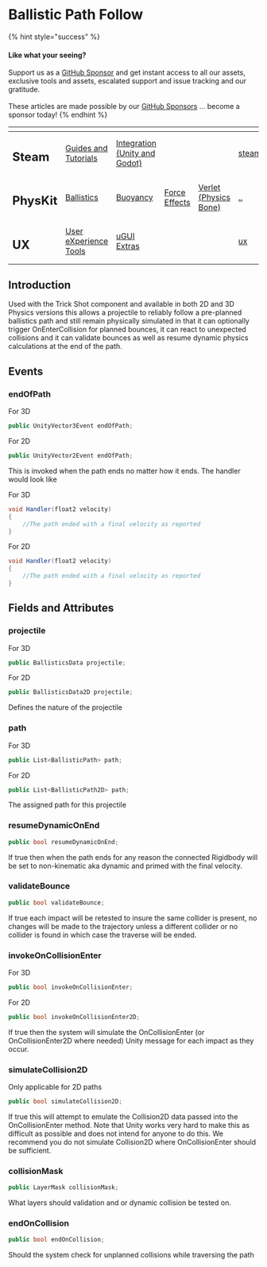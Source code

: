 # Ballistic Path Follow

{% hint style="success" %}
#### Like what your seeing?

Support us as a [GitHub Sponsor](../../../become-a-sponsor/) and get instant access to all our assets, exclusive tools and assets, escalated support and issue tracking and our gratitude.\
\
These articles are made possible by our [GitHub Sponsors](../../../become-a-sponsor/) ... become a sponsor today!
{% endhint %}

<table data-view="cards"><thead><tr><th></th><th></th><th></th><th></th><th></th><th data-hidden data-card-target data-type="content-ref"></th><th data-hidden data-card-cover data-type="files"></th></tr></thead><tbody><tr><td><h2>Steam</h2></td><td><a href="../../../steam/steam.md">Guides and Tutorials</a></td><td><a href="../../steamworks/">Integration (Unity and Godot)</a></td><td></td><td></td><td><a href="../../../steam/steam.md">steam.md</a></td><td><a href="../../../.gitbook/assets/Steamworks_Cover.jpg">Steamworks_Cover.jpg</a></td></tr><tr><td><h2>PhysKit</h2></td><td><a href="../sample-scenes/fantasy-style-ballistic-simulation.md">Ballistics</a></td><td><a href="../sample-scenes/1-buoyancy-example.md">Buoyancy</a></td><td><a href="../sample-scenes/1-force-effect-fields.md">Force Effects</a></td><td><a href="../sample-scenes/2-verlet-spring-skinned-mesh.md">Verlet (Physics Bone)</a></td><td><a href="../">..</a></td><td><a href="../../../.gitbook/assets/PhysKit Card.png">PhysKit Card.png</a></td></tr><tr><td><h2>UX</h2></td><td><a href="../../ux/learning/core-concepts/">User eXperience Tools</a></td><td><a href="../../ux/learning/ugui-extras/">uGUI Extras</a></td><td></td><td></td><td><a href="../../ux/">ux</a></td><td><a href="../../../.gitbook/assets/Splash Screen (1).png">Splash Screen (1).png</a></td></tr></tbody></table>

## Introduction

Used with the Trick Shot component and available in both 2D and 3D Physics versions this allows a projectile to reliably follow a pre-planned ballistics path and still remain physically simulated in that it can optionally trigger OnEnterCollision for planned bounces, it can react to unexpected collisions and it can validate bounces as well as resume dynamic physics calculations at the end of the path.

## Events

### endOfPath

For 3D

```csharp
public UnityVector3Event endOfPath;
```

For 2D

```csharp
public UnityVector2Event endOfPath;
```

This is invoked when the path ends no matter how it ends. The handler would look like

For 3D

```csharp
void Handler(float2 velocity)
{
    //The path ended with a final velocity as reported
}
```

For 2D

```csharp
void Handler(float2 velocity)
{
    //The path ended with a final velocity as reported
}
```

## Fields and Attributes

### projectile

For 3D

```csharp
public BallisticsData projectile;
```

For 2D

```csharp
public BallisticsData2D projectile;
```

Defines the nature of the projectile

### path

For 3D

```csharp
public List<BallisticPath> path;
```

For 2D

```csharp
public List<BallisticPath2D> path;
```

The assigned path for this projectile

### resumeDynamicOnEnd

```csharp
public bool resumeDynamicOnEnd;
```

If true then when the path ends for any reason the connected Rigidbody will be set to non-kinematic aka dynamic and primed with the final velocity.

### validateBounce

```csharp
public bool validateBounce;
```

If true each impact will be retested to insure the same collider is present, no changes will be made to the trajectory unless a different collider or no collider is found in which case the traverse will be ended.

### invokeOnCollisionEnter

For 3D

```csharp
public bool invokeOnCollisionEnter;
```

For 2D

```csharp
public bool invokeOnCollisionEnter2D;
```

If true then the system will simulate the OnCollisionEnter (or OnCollisionEnter2D where needed) Unity message for each impact as they occur.

### simulateCollision2D

Only applicable for 2D paths

```csharp
public bool simulateCollision2D;
```

If true this will attempt to emulate the Collision2D data passed into the OnCollisionEnter method. Note that Unity works very hard to make this as difficult as possible and does not intend for anyone to do this. We recommend you do not simulate Collision2D where OnCollisionEnter should be sufficient.

### collisionMask

```csharp
public LayerMask collisionMask;
```

What layers should validation and or dynamic collision be tested on.

### endOnCollision

```csharp
public bool endOnCollision;
```

Should the system check for unplanned collisions while traversing the path
